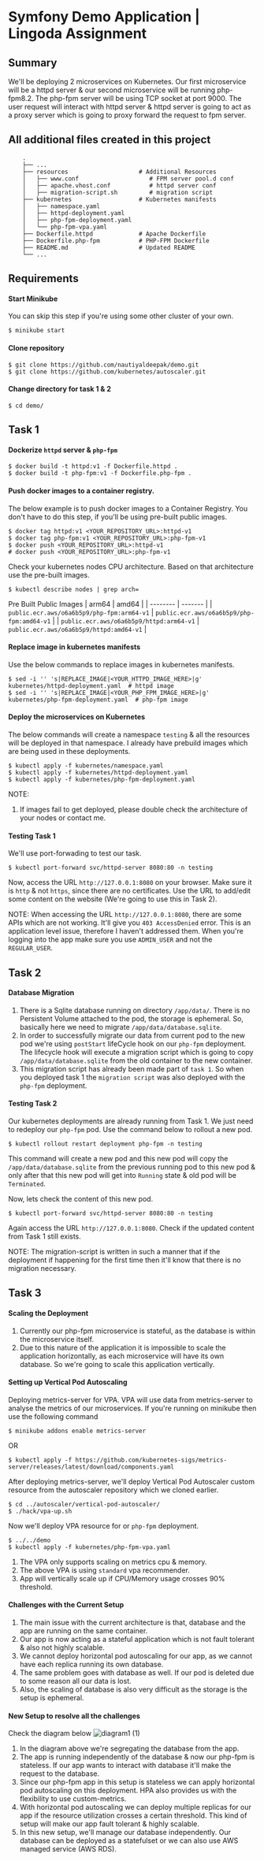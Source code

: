 Symfony Demo Application | Lingoda Assignment
=============================================

## Summary
We'll be deploying 2 microservices on Kubernetes. Our first microservice will be a httpd server & our second microservice will be running php-fpm8.2. The php-fpm server will be using TCP socket at port 9000. The user request will interact with httpd server & httpd server is going to act as a proxy server which is going to proxy forward the request to fpm server.  

## All additional files created in this project
```
    .
    ├── ...
    ├── resources                    # Additional Resources
    │   ├── www.conf                    # FPM server pool.d conf
    │   ├── apache.vhost.conf           # httpd server conf
    │   ├── migration-script.sh         # migration script
    ├── kubernetes                   # Kubernetes manifests
    │   ├── namespace.yaml
    │   ├── httpd-deployment.yaml
    │   ├── php-fpm-deployment.yaml
    │   └── php-fpm-vpa.yaml
    ├── Dockerfile.httpd             # Apache Dockerfile
    ├── Dockerfile.php-fpm           # PHP-FPM Dockerfile
    ├── README.md                    # Updated README
    └── ...
```

## Requirements
#### Start Minikube
You can skip this step if you're using some other cluster of your own.
```
$ minikube start
```
#### Clone repository
```
$ git clone https://github.com/nautiyaldeepak/demo.git
$ git clone https://github.com/kubernetes/autoscaler.git
```
#### Change directory for task 1 & 2
```
$ cd demo/
``` 

## Task 1
#### Dockerize `httpd` server & `php-fpm`
```
$ docker build -t httpd:v1 -f Dockerfile.httpd .
$ docker build -t php-fpm:v1 -f Dockerfile.php-fpm .
```

#### Push docker images to a container registry.
The below example is to push docker images to a Container Registry. You don't have to do this step, if you'll be using pre-built public images.
```
$ docker tag httpd:v1 <YOUR_REPOSITORY_URL>:httpd-v1
$ docker tag php-fpm:v1 <YOUR_REPOSITORY_URL>:php-fpm-v1
$ docker push <YOUR_REPOSITORY_URL>:httpd-v1
# docker push <YOUR_REPOSITORY_URL>:php-fpm-v1
```

Check your kubernetes nodes CPU architecture. Based on that architecture use the pre-built images.
```
$ kubectl describe nodes | grep arch=
```

Pre Built Public Images
| arm64    | amd64 |
| -------- | ------- |
| `public.ecr.aws/o6a6b5p9/php-fpm:arm64-v1`  |  `public.ecr.aws/o6a6b5p9/php-fpm:amd64-v1`   |
| `public.ecr.aws/o6a6b5p9/httpd:arm64-v1` | `public.ecr.aws/o6a6b5p9/httpd:amd64-v1`   |

#### Replace image in kubernetes manifests
Use the below commands to replace images in kubernetes manifests. 
```
$ sed -i '' 's|REPLACE_IMAGE|<YOUR_HTTPD_IMAGE_HERE>|g' kubernetes/httpd-deployment.yaml  # httpd image
$ sed -i '' 's|REPLACE_IMAGE|<YOUR_PHP_FPM_IMAGE_HERE>|g' kubernetes/php-fpm-deployment.yaml  # php-fpm image
```

#### Deploy the microservices on Kubernetes
The below commands will create a namespace `testing` & all the resources will be deployed in that namespace. I already have prebuild images which are being used in these deployments.
```
$ kubectl apply -f kubernetes/namespace.yaml
$ kubectl apply -f kubernetes/httpd-deployment.yaml
$ kubectl apply -f kubernetes/php-fpm-deployment.yaml
```
NOTE: 
 1. If images fail to get deployed, please double check the architecture of your nodes or contact me.

#### Testing Task 1
We'll use port-forwading to test our task.
```
$ kubectl port-forward svc/httpd-server 8080:80 -n testing
```
Now, access the URL `http://127.0.0.1:8080` on your browser. Make sure it is `http` & not `https`, since there are no certificates. Use the URL to add/edit some content on the website (We're going to use this in Task 2).

NOTE: When accessing the URL `http://127.0.0.1:8080`, there are some APIs which are not working. It'll give you `403 AccessDenied` error. This is an application level issue, therefore I haven't addressed them. When you're logging into the app make sure you use `ADMIN_USER` and not the `REGULAR_USER`.

## Task 2
#### Database Migration
 1. There is a Sqlite database running on directory `/app/data/`. There is no Persistent Volume attached to the pod, the storage is ephemeral. So, basically here we need to migrate `/app/data/database.sqlite`. 
 2. In order to successfully migrate our data from current pod to the new pod we're using `postStart` lifeCycle hook on our `php-fpm` deployment. The lifecycle hook will execute a migration script which is going to copy `/app/data/database.sqlite` from the old container to the new container.
 3. This migration script has already been made part of `task 1`. So when you deployed task 1 the `migration script` was also deployed with the `php-fpm` deployment.

#### Testing Task 2
Our kubernetes deployments are already running from Task 1. We just need to redeploy our `php-fpm` pod. Use the command below to rollout a new pod. 
```
$ kubectl rollout restart deployment php-fpm -n testing
```
This command will create a new pod and this new pod will copy the `/app/data/database.sqlite` from the previous running pod to this new pod & only after that this new pod will get into `Running` state & old pod will be `Terminated`.

Now, lets check the content of this new pod.
```
$ kubectl port-forward svc/httpd-server 8080:80 -n testing
```
Again access the URL `http://127.0.0.1:8080`. Check if the updated content from Task 1 still exists.

NOTE: The migration-script is written in such a manner that if the deployment if happening for the first time then it'll know that there is no migration necessary.

## Task 3
#### Scaling the Deployment
 1. Currently our php-fpm microservice is stateful, as the database is within the microservice itself. 
 2. Due to this nature of the application it is impossible to scale the application horizontally, as each microservice will have its own database. So we're going to scale this application vertically.

#### Setting up Vertical Pod Autoscaling
Deploying metrics-server for VPA. VPA will use data from metrics-server to analyse the metrics of our microservices.
If you're running on minikube then use the following command
```
$ minikube addons enable metrics-server
```
OR
```
$ kubectl apply -f https://github.com/kubernetes-sigs/metrics-server/releases/latest/download/components.yaml
```
After deploying metrics-server, we'll deploy Vertical Pod Autoscaler custom resource from the autoscaler repository which we cloned earlier.
```
$ cd ../autoscaler/vertical-pod-autoscaler/
$ ./hack/vpa-up.sh
```
Now we'll deploy VPA resource for or `php-fpm` deployment.
```
$ ../../demo
$ kubectl apply -f kubernetes/php-fpm-vpa.yaml
```
 1. The VPA only supports scaling on metrics cpu & memory. 
 2. The above VPA is using `standard` vpa recommender. 
 3. App will vertically scale up if CPU/Memory usage crosses 90% threshold.

#### Challenges with the Current Setup
 1. The main issue with the current architecture is that, database and the app are running on the same container.
 2. Our app is now acting as a stateful application which is not fault tolerant & also not highly scalable.
 3. We cannot deploy horizontal pod autoscaling for our app, as we cannot have each replica running its own database.
 4. The same problem goes with database as well. If our pod is deleted due to some reason all our data is lost.
 5. Also, the scaling of database is also very difficult as the storage is the setup is ephemeral.

#### New Setup to resolve all the challenges
Check the diagram below
![diagram1 (1)](https://github.com/symfony/demo/assets/30626234/3d3881dd-53dc-4fc6-8cb0-fb7ea6aa7771)
 1. In the diagram above we're segregating the database from the app.
 2. The app is running independently of the database & now our php-fpm is stateless. If our app wants to interact with database it'll make the request to the database.
 3. Since our php-fpm app in this setup is stateless we can apply horizontal pod autoscaling on this deployment. HPA also provides us with the flexibility to use custom-metrics.
 4. With horizontal pod autoscaling we can deploy multiple replicas for our app if the resource utilization crosses a certain threshold. This kind of setup will make our app fault tolerant & highly scalable.
 5. In this new setup, we'll manage our database independently. Our database can be deployed as a statefulset or we can also use AWS managed service (AWS RDS).
